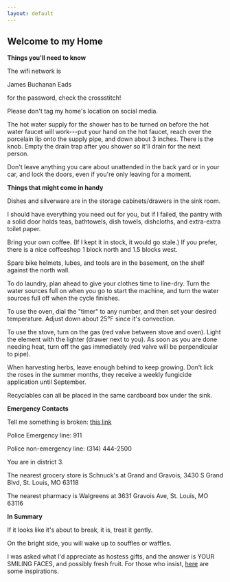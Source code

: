 ```yaml
---
layout: default
---
```

## Welcome to my Home

**Things you'll need to know**
 
 
 The wifi network is 
 
 James Buchanan Eads
 
 for the password, check the crossstitch! 
 
 
 Please don't tag my home's location on social media.

 
 The hot water supply for the shower has to be turned on before the hot water faucet will work---put your hand on the hot faucet, reach over the porcelain lip onto the supply pipe, and down about 3 inches. There is the knob. Empty the drain trap after you shower so it'll drain for the next person.
 
 
 Don't leave anything you care about unattended in the back yard or in your car, and lock the doors, even if you're only leaving for a moment.
 

 
 
 **Things that might come in handy**
 
 Dishes and silverware are in the storage cabinets/drawers in the sink room.
 
 I should have everything you need out for you, but if I failed, the pantry with a solid door holds teas, bathtowels, dish towels, dishcloths, and extra-extra toilet paper.
 
 Bring your own coffee. (If I kept it in stock, it would go stale.) If you prefer, there is a nice coffeeshop 1 block north and 1.5 blocks west.
 
 Spare bike helmets, lubes, and tools are in the basement, on the shelf against the north wall.
 
 To do laundry, plan ahead to give your clothes time to line-dry. Turn the water sources full on when you go to start the machine, and turn the water sources full off when the cycle finishes. 
 
 To use the oven, dial the "timer" to any number, and then set your desired temperature. Adjust down about 25°F since it's convection.
 
 To use the stove, turn on the gas (red valve between stove and oven). Light the element with the lighter (drawer next to you). As soon as you are done needing heat, turn off the gas immediately (red valve will be perpendicular to pipe).
 
 When harvesting herbs, leave enough behind to keep growing. Don't lick the roses in the summer months, they receive a weekly fungicide application until September.
 
 Recyclables can all be placed in the same cardboard box under the sink.
 
 **Emergency Contacts**
 
 Tell me something is broken: [this link][]
 
 Police Emergency line: 911
 
 Police non-emergency line: (314) 444-2500
 
 You are in district 3. 
 
 The nearest grocery store is Schnuck's at Grand and Gravois, 3430 S Grand Blvd, St. Louis, MO 63118
 
 The nearest pharmacy is Walgreens at 3631 Gravois Ave, St. Louis, MO 63116

 **In Summary**
 
 If it looks like it's about to break, it is, treat it gently.
 
 On the bright side, you will wake up to souffles or waffles.
 
 I was asked what I'd appreciate as hostess gifts, and the answer is YOUR SMILING FACES, and possibly fresh fruit. For those who insist, [here][] are some inspirations. 
 
 [here]: https://amzn.com/w/2KJZWT9JK8PH2 
 [this link]: https://docs.google.com/forms/d/e/1FAIpQLSeYO4KfC5Cr-x-NKGqH17v_iW3kIbaB0KmW0yviuFAyFr7YWg/viewform
